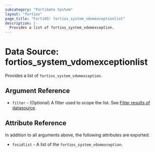```yaml
---
subcategory: "FortiGate System"
layout: "fortios"
page_title: "FortiOS: fortios_system_vdomexceptionlist"
description: |-
  Provides a list of fortios_system_vdomexception.
---
```


# Data Source: fortios_system_vdomexceptionlist
Provides a list of `fortios_system_vdomexception`.

## Argument Reference

* `filter` - (Optional) A filter used to scope the list. See [Filter results of datasource](https://registry.terraform.io/providers/fortinetdev/fortios/latest/docs/guides/fgt_filter).

## Attribute Reference

In addition to all arguments above, the following attributes are exported:

* `fosidlist` -  A list of the `fortios_system_vdomexception`.
